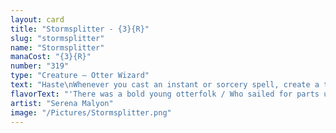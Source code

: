 ```yaml
---
layout: card
title: "Stormsplitter - {3}{R}"
slug: "stormsplitter"
name: "Stormsplitter"
manaCost: "{3}{R}"
number: "319"
type: "Creature — Otter Wizard"
text: "Haste\nWhenever you cast an instant or sorcery spell, create a token that's a copy of this creature. Exile that token at the beginning of the next end step."
flavorText: "'There was a bold young otterfolk / Who sailed for parts unknown, / Ignored the words her elders spoke, / And crewed the ship alone.'\n—*Songs from Upstream*"
artist: "Serena Malyon"
image: "/Pictures/Stormsplitter.png"
---
```


